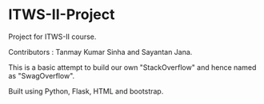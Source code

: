 # ITWS-II-Project
Project for ITWS-II course.

Contributors : Tanmay Kumar Sinha and Sayantan Jana.

This is a basic attempt to build our own "StackOverflow" and hence named as "SwagOverflow".

Built using Python, Flask, HTML and bootstrap.
